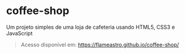 # coffee-shop
Um projeto simples de uma loja de cafeteria usando HTML5, CSS3 e JavaScript

> Acesso disponível em: https://flameastro.github.io/coffee-shop/
